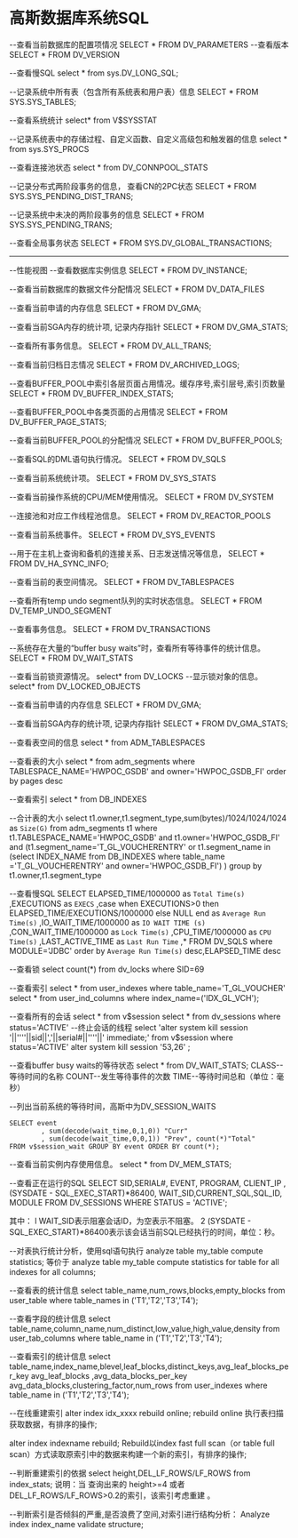# 高斯数据库系统SQL

--查看当前数据库的配置项情况
SELECT * FROM DV_PARAMETERS
--查看版本
SELECT * FROM DV_VERSION

--查看慢SQL
select * from sys.DV_LONG_SQL;

--记录系统中所有表（包含所有系统表和用户表）信息
SELECT * FROM SYS.SYS_TABLES;

--查看系统统计
select* from  V$SYSSTAT

--记录系统表中的存储过程、自定义函数、自定义高级包和触发器的信息
select * from  sys.SYS_PROCS

--查看连接池状态
select * from  DV_CONNPOOL_STATS

--记录分布式两阶段事务的信息， 查看CN的2PC状态
SELECT * FROM SYS.SYS_PENDING_DIST_TRANS;

--记录系统中未决的两阶段事务的信息
SELECT * FROM SYS.SYS_PENDING_TRANS;

--查看全局事务状态
SELECT * FROM SYS.DV_GLOBAL_TRANSACTIONS;

--------------------------------------------
--性能视图
--查看数据库实例信息
SELECT * FROM DV_INSTANCE;

--查看当前数据库的数据文件分配情况
SELECT * FROM DV_DATA_FILES

--查看当前申请的内存信息
SELECT * FROM DV_GMA;

--查看当前SGA内存的统计项, 记录内存指针
SELECT * FROM DV_GMA_STATS; 

--查看所有事务信息。
SELECT * FROM DV_ALL_TRANS; 

--查看当前归档日志情况
SELECT * FROM DV_ARCHIVED_LOGS;

--查看BUFFER_POOL中索引各层页面占用情况。缓存序号,索引层号,索引页数量
SELECT * FROM DV_BUFFER_INDEX_STATS;

--查看BUFFER_POOL中各类页面的占用情况
SELECT * FROM DV_BUFFER_PAGE_STATS;

--查看当前BUFFER_POOL的分配情况
SELECT * FROM DV_BUFFER_POOLS;

--查看SQL的DML语句执行情况。
SELECT * FROM DV_SQLS 

--查看当前系统统计项。
SELECT * FROM DV_SYS_STATS 

--查看当前操作系统的CPU/MEM使用情况。
SELECT * FROM DV_SYSTEM

--连接池和对应工作线程池信息。
SELECT * FROM DV_REACTOR_POOLS

--查看当前系统事件。
SELECT * FROM DV_SYS_EVENTS

--用于在主机上查询和备机的连接关系、日志发送情况等信息，
SELECT * FROM DV_HA_SYNC_INFO;

--查看当前的表空间情况。
SELECT * FROM  DV_TABLESPACES

--查看所有temp undo segment队列的实时状态信息。
SELECT * FROM  DV_TEMP_UNDO_SEGMENT

--查看事务信息。
SELECT * FROM DV_TRANSACTIONS

--系统存在大量的“buffer busy waits”时，查看所有等待事件的统计信息。
SELECT * FROM DV_WAIT_STATS

--查看当前锁资源情况。
select* from DV_LOCKS 
--显示锁对象的信息。
select* from DV_LOCKED_OBJECTS
 
 --查看当前申请的内存信息
SELECT * FROM DV_GMA;

--查看当前SGA内存的统计项, 记录内存指针
SELECT * FROM DV_GMA_STATS; 


 
--查看表空间的信息
select * from ADM_TABLESPACES 

--查看表的大小
select * from adm_segments where TABLESPACE_NAME='HWPOC_GSDB' and owner='HWPOC_GSDB_FI' order by pages desc 

--查看索引
select * from DB_INDEXES

--合计表的大小
select  t1.owner,t1.segment_type,sum(bytes)/1024/1024/1024 as `Size(G)`
from adm_segments t1 
where t1.TABLESPACE_NAME='HWPOC_GSDB' and t1.owner='HWPOC_GSDB_FI'  
  and (t1.segment_name='T_GL_VOUCHERENTRY' 
    or t1.segment_name in (select INDEX_NAME from DB_INDEXES where table_name ='T_GL_VOUCHERENTRY' and owner='HWPOC_GSDB_FI')
)
group by t1.owner,t1.segment_type

--查看慢SQL
SELECT ELAPSED_TIME/1000000 as `Total Time(s)`
   ,EXECUTIONS as `EXECS`
   ,case when EXECUTIONS>0 then ELAPSED_TIME/EXECUTIONS/1000000 else NULL end  as `Average Run Time(s)`
   ,IO_WAIT_TIME/1000000 as `IO WAIT TIME (s)`
   ,CON_WAIT_TIME/1000000 as `Lock Time(s)`
   ,CPU_TIME/1000000 as `CPU Time(s)`
   ,LAST_ACTIVE_TIME as `Last Run Time`
   ,* 
FROM DV_SQLS 
where MODULE='JDBC' 
order by `Average Run Time(s)` desc,ELAPSED_TIME desc


--查看锁
select count(*) from dv_locks where SID=69

--查看索引
select * from user_indexes where table_name='T_GL_VOUCHER'
select * from user_ind_columns where index_name=('IDX_GL_VCH');

--查看所有的会话
select * from v$session
select * from dv_sessions where status='ACTIVE'
--终止会话的线程
select 'alter system kill session '||''''||sid||','||serial#||''''||' immediate;' from v$session where status='ACTIVE'
alter system kill session '53,26' ;

--查看buffer busy waits的等待状态
select * from DV_WAIT_STATS; CLASS--等待时间的名称 COUNT--发生等待事件的次数 TIME--等待时间总和（单位：毫秒）

--列出当前系统的等待时间，高斯中为DV_SESSION_WAITS

	SELECT event
			, sum(decode(wait_time,0,1,0)) "Curr"
			, sum(decode(wait_time,0,0,1)) "Prev", count(*)"Total" 
	FROM v$session_wait GROUP BY event ORDER BY count(*);
--查看当前实例内存使用信息。
select * from DV_MEM_STATS;

--查看正在运行的SQL
SELECT SID,SERIAL#, EVENT, PROGRAM, CLIENT_IP
    , (SYSDATE - SQL_EXEC_START)*86400, WAIT_SID,CURRENT_SQL,SQL_ID, MODULE 
FROM DV_SESSIONS WHERE STATUS = 'ACTIVE';

其中：
l WAIT_SID表示阻塞会话ID，为空表示不阻塞。
2 (SYSDATE - SQL_EXEC_START)*86400表示该会话当前SQL已经执行的时间，单位：秒。


--对表执行统计分析，使用sql语句执行
analyze table my_table compute statistics;
等价于
analyze table my_table compute statistics for table for all indexes for all columns;

--查看表的统计信息
select table_name,num_rows,blocks,empty_blocks from user_table where table_names in ('T1','T2','T3','T4');

--查看字段的统计信息
select table_name,column_name,num_distinct,low_value,high_value,density from user_tab_columns where table_name in ('T1','T2','T3','T4');


--查看索引的统计信息
select table_name,index_name,blevel,leaf_blocks,distinct_keys,avg_leaf_blocks_per_key avg_leaf_blocks
      ,avg_data_blocks_per_key avg_data_blocks,clustering_factor,num_rows
from user_indexes where table_name in ('T1','T2','T3','T4');

--在线重建索引
alter index idx_xxxx rebuild online;
rebuild online 执行表扫描获取数据，有排序的操作;

alter index indexname rebuild; 
Rebuild以index fast full scan（or table full scan）方式读取原索引中的数据来构建一个新的索引，有排序的操作;

--判断重建索引的依据
select height,DEL_LF_ROWS/LF_ROWS from index_stats;
说明：当 查询出来的 height>=4 或者 DEL_LF_ROWS/LF_ROWS>0.2的索引，该索引考虑重建 。

--判断索引是否倾斜的严重,是否浪费了空间,对索引进行结构分析：
Analyze index index_name validate structure;
